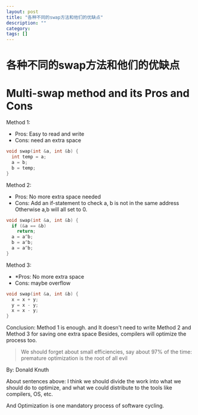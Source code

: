 ```yaml
---
layout: post
title: "各种不同的swap方法和他们的优缺点"
description: ""
category: 
tags: []
---
```


# 各种不同的swap方法和他们的优缺点
# Multi-swap method and its Pros and Cons

Method 1: 

* Pros: Easy to read and write
* Cons: need an extra space 

```c
void swap(int &a, int &b) {
  int temp = a;
  a = b;
  b = temp;
}
```

Method 2: 

* Pros: No more extra space needed
* Cons: Add an if-statement to check a, b is not in the same address
Otherwise a,b will all set to 0.

```c
void swap(int &a, int &b) {
  if (&a == &b)
    return;
  a = a^b;
  b = a^b;
  a = a^b;
}
```

Method 3:

* *Pros: No more extra space
* Cons: maybe overflow

```c
void swap(int &a, int &b) {
  x = x + y;
  y = x - y;
  x = x - y;
}
```

Conclusion:
Method 1 is enough. and It doesn't need to write Method 2 and Method 3 for saving one extra space
Besides, compilers will optimize the process too.

> We should forget about small efficiencies, say about 97% of the time: premature optimization is the root of all evil

By: Donald Knuth

About sentences above:
I think we should divide the work into what we should do to optimize, 
and what we could distribute to the tools like compilers, OS, etc.

And Optimization is one mandatory process of software cycling.
